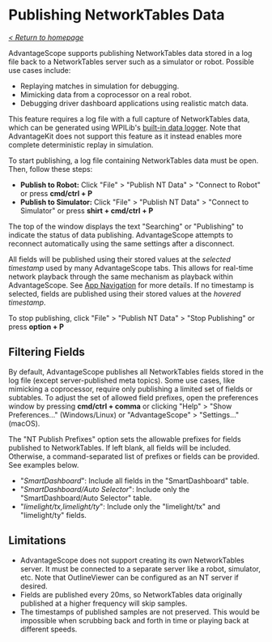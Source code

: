 # Publishing NetworkTables Data

_[< Return to homepage](/docs/INDEX.md)_

AdvantageScope supports publishing NetworkTables data stored in a log file back to a NetworkTables server such as a simulator or robot. Possible use cases include:

- Replaying matches in simulation for debugging.
- Mimicking data from a coprocessor on a real robot.
- Debugging driver dashboard applications using realistic match data.

This feature requires a log file with a full capture of NetworkTables data, which can be generated using WPILib's [built-in data logger](https://docs.wpilib.org/en/stable/docs/software/telemetry/datalog.html). Note that AdvantageKit does not support this feature as it instead enables more complete deterministic replay in simulation.

To start publishing, a log file containing NetworkTables data must be open. Then, follow these steps:

- **Publish to Robot:** Click "File" > "Publish NT Data" > "Connect to Robot" or press **cmd/ctrl + P**
- **Publish to Simulator:** Click "File" > "Publish NT Data" > "Connect to Simulator" or press **shirt + cmd/ctrl + P**

The top of the window displays the text "Searching" or "Publishing" to indicate the status of data publishing. AdvantageScope attempts to reconnect automatically using the same settings after a disconnect.

All fields will be published using their stored values at the _selected timestamp_ used by many AdvantageScope tabs. This allows for real-time network playback through the same mechanism as playback within AdvantageScope. See [App Navigation](/docs/NAVIGATION.md) for more details. If no timestamp is selected, fields are published using their stored values at the _hovered timestamp_.

To stop publishing, click "File" > "Publish NT Data" > "Stop Publishing" or press **option + P**

## Filtering Fields

By default, AdvantageScope publishes all NetworkTables fields stored in the log file (except server-published meta topics). Some use cases, like mimicking a coprocessor, require only publishing a limited set of fields or subtables. To adjust the set of allowed field prefixes, open the preferences window by pressing **cmd/ctrl + comma** or clicking "Help" > "Show Preferences..." (Windows/Linux) or "AdvantageScope" > "Settings..." (macOS).

The "NT Publish Prefixes" option sets the allowable prefixes for fields published to NetworkTables. If left blank, all fields will be included. Otherwise, a command-separated list of prefixes or fields can be provided. See examples below.

- "_SmartDashboard_": Include all fields in the "SmartDashboard" table.
- "_SmartDashboard/Auto Selector_": Include only the "SmartDashboard/Auto Selector" table.
- "_limelight/tx,limelight/ty_": Include only the "limelight/tx" and "limelight/ty" fields.

## Limitations

- AdvantageScope does not support creating its own NetworkTables server. It must be connected to a separate server like a robot, simulator, etc. Note that OutlineViewer can be configured as an NT server if desired.
- Fields are published every 20ms, so NetworkTables data originally published at a higher frequency will skip samples.
- The timestamps of published samples are not preserved. This would be impossible when scrubbing back and forth in time or playing back at different speeds.
